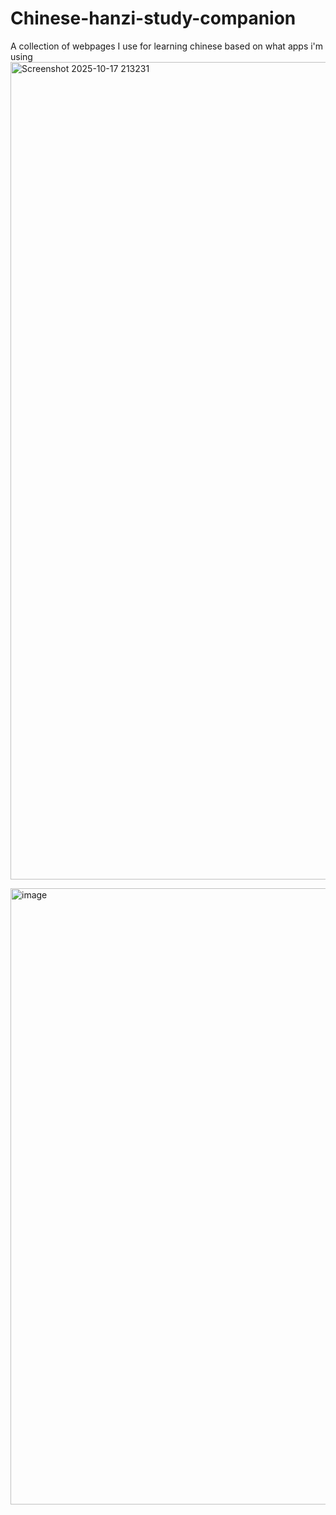 # Chinese-hanzi-study-companion
A collection of webpages I use for learning chinese based on what apps i'm using
<img width="2213" height="1308" alt="Screenshot 2025-10-17 213231" src="https://github.com/user-attachments/assets/56a48405-f724-41c3-b2db-2437e4a2d411" />

<img width="1841" height="986" alt="image" src="https://github.com/user-attachments/assets/5cec6a3a-e4eb-48d4-8b3f-2aa014f4626a" />
